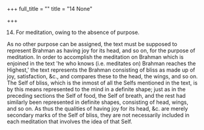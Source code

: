 +++
full_title = ""
title = "14 None"

+++


14. For meditation, owing to the absence of purpose.

As no other purpose can be assigned, the text must be supposed to represent Brahman as having joy for its head, and so on, for the purpose of meditation. In order to accomplish the meditation on Brahman which is enjoined in the text 'he who knows (i.e. meditates on) Brahman reaches the Highest,' the text represents the Brahman consisting of bliss as made up of joy, satisfaction, &c., and compares these to the head, the wings, and so on. The Self of bliss, which is the inmost of all the Selfs mentioned in the text, is by this means represented to the mind in a definite shape; just as in the preceding sections the Self of food, the Self of breath, and the rest had similarly been represented in definite shapes, consisting of head, wings, and so on. As thus the qualities of having joy for its head, &c. are merely secondary marks of the Self of bliss, they are not necessarily included in each meditation that involves the idea of that Self.


